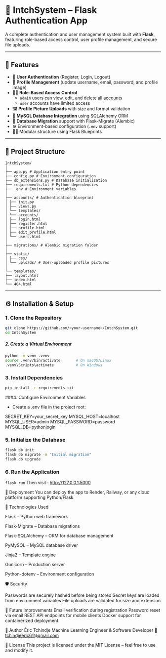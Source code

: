 # 🔐 IntchSystem – Flask Authentication App

A complete authentication and user management system built with **Flask**, featuring role-based access control, user profile management, and secure file uploads.  

---

## 🚀 Features

- 🔑 **User Authentication** (Register, Login, Logout)
- 👤 **Profile Management** (update username, email, password, and profile image)
- 🧑‍💼 **Role-Based Access Control**  
  - `admin` users can view, edit, and delete all accounts  
  - `user` accounts have limited access
- 🖼️ **Profile Picture Uploads** with size and format validation
- 💾 **MySQL Database Integration** using SQLAlchemy ORM
- 🧱 **Database Migration** support with Flask-Migrate (Alembic)
- ⚙️ Environment-based configuration (`.env` support)
- 🧑‍💻 Modular structure using Flask Blueprints

---

## 🧭 Project Structure
```
IntchSystem/
│
├── app.py # Application entry point
├── config.py # Environment configuration
├── db_extensions.py # Database initialization
├── requirements.txt # Python dependencies
├── .env # Environment variables
│
├── accounts/ # Authentication blueprint
│ ├── init.py
│ ├── views.py
│ └── templates/
│ └── accounts/
│ ├── login.html
│ ├── register.html
│ ├── profile.html
│ ├── edit_profile.html
│ └── users.html
│
├── migrations/ # Alembic migration folder
│
├── static/
│ ├── css/
│ └── uploads/ # User-uploaded profile pictures
│
└── templates/
├── layout.html
├── index.html
└── 404.html
```


---

## ⚙️ Installation & Setup

### 1. Clone the Repository
```bash
git clone https://github.com/<your-username>/IntchSystem.git
cd IntchSystem
```

##### 2. Create a Virtual Environment
```bash
python -m venv .venv
source .venv/bin/activate       # On macOS/Linux
.venv\Scripts\activate          # On Windows
```


### 3. Install Dependencies
```bash
pip install -r requirements.txt
```


###4. Configure Environment Variables

- Create a .env file in the project root:

SECRET_KEY=your_secret_key
MYSQL_HOST=localhost
MYSQL_USER=admin
MYSQL_PASSWORD=password
MYSQL_DB=pythonlogin


### 5. Initialize the Database
```bash
flask db init
flask db migrate -m "Initial migration"
flask db upgrade
```

### 6. Run the Application
```flask run```
Then visit :  http://127.0.0.1:5000


🔧 Deployment
You can deploy the app to Render, Railway, or any cloud platform supporting Python/Flask.



🧠 Technologies Used

Flask – Python web framework

Flask-Migrate – Database migrations

Flask-SQLAlchemy – ORM for database management

PyMySQL – MySQL database driver

Jinja2 – Template engine

Gunicorn – Production server

Python-dotenv – Environment configuration

🛡️ Security

Passwords are securely hashed before being stored
Secret keys are loaded from environment variables
File uploads are validated for size and extension

🧩 Future Improvements
Email verification during registration
Password reset via email
REST API endpoints for mobile clients
Docker support for containerized deployment

💬 Author
Éric Tchindje
Machine Learning Engineer & Software Developer
📧 tchindjeeric61@gmail.com

🪪 License
This project is licensed under the MIT License – feel free to use and modify it.

